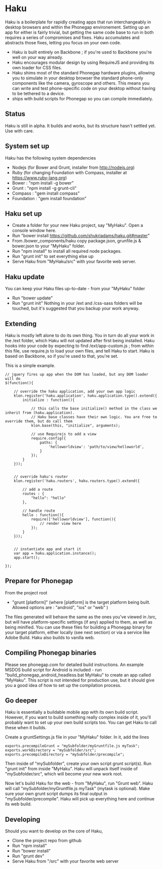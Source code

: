 Haku
====
Haku is a boilerplate for rapidly creating apps that run interchangeably in desktop browsers and within the Phonegap environement. Setting up an app for either is fairly trivial, but getting the same code base to run in both requires a series of compromises and fixes. Haku accumulates and abstracts those fixes, letting you focus on your own code.

- Haku is built entirely on Backbone ; if you're used to Backbone you're well on your way already.
- Haku encourages modular design by using RequireJS and providing its own loader for CSS files. 
- Haku shims most of the standard Phonegap hardware plugins, allowing you to simulate in your desktop browser the standard phone-only components like the camera, gyroscope and others. This means you can write and test phone-specific code on your desktop without having to be tethered to a device.
- ships with build scripts for Phonegap so you can compile immediately. 


Status
------
Haku is still in alpha. It builds and works, but its structure hasn't settled yet. Use with care.


System set up
------------
Haku has the following system dependencies 
- Nodejs (for Bower and Grunt, installer from http://nodejs.org)
- Ruby (for changing Foundation with Compass, installer at https://www.ruby-lang.org)
- Bower : "npm install -g bower"
- Grunt : "npm install -g grunt-cli"
- Compass : "gem install compass"
- Foundation : "gem install foundation"


Haku set up
-----------
 - Create a folder for your new Haku project, say "MyHaku". Open a console window here.
 - Run "bower install https://github.com/shukriadams/haku.git#master" 
 - From  /bower_components/haku copy package.json, grunfile.js & bower.json to your "MyHaku" folder. 
 - Run "npm install" to install all required node packages.
 - Run "grunt init" to set everything else up
 - Serve Haku from "MyHaku/src" with your favorite web server.
 

Haku update
-----------
You can keep your Haku files up-to-date - from your "MyHaku" folder
- Run "bower update"
- Run "grunt init"
Nothing in your /ext and /css-sass folders will be touched, but it's suggested that you backup your work anyway.


Extending
---------
Haku is mostly left alone to do its own thing. You in turn do all your work in the /ext folder, which Haku will not 
updated after first being installed. Haku hooks into your code by expecting to find /ext/app-custom.js ; from within this file, use require.js to load your own files, and tell Haku to start. Haku is based on Backbone, so if you're used to that, you're set. 

This is a simple example.

	// jquery fires up app when the DOM has loaded, but any DOM loader will do
	$(function(){

		// override the haku application, add your own app logic	
	    klon.register('haku.application', haku.application.type().extend({
	        initialize : function(){

	        	// this calls the base initialize() method in the class we inherit from (haku.application).
	        	// Haku base classes have their own logic. You are free to override them, but do call them
	            klon.base(this, "initialize", arguments);

				// use Requirejs to add a view
	            require.config({
	                paths: {
	                    'helloworldview': 'path/to/view/helloworld',
	                }
	            }); 
	        }
	    }));


	    // override haku's router
	    klon.register('haku.routers', haku.routers.type().extend({
	        
	        // add a route
	        routes : {
	        	"hello": "hello"
	        },

	        // handle route
	        hello : function(){
	            require(['helloworldview'], function(){
	            	// render view here
	            });
	        }
	    }));


	    // instantiate app and start it	
	    var app = haku.application.instance();
	    app.start();

	});



Prepare for Phonegap
--------------------
From the project root
- "grunt [platform]" (where [platform] is the target platform being built. Allowed options are : "android", "ios" or "web" ) 

The files generated will behave the same as the ones you've viewed in /src, but will have platform-specific settings (if any) applied to them, as well as being minified. You can use these files for building a Phonegap binary for your target platform, either locally (see next section) or via a service like Adobe Build. Haku also builds to vanilla web.


Compiling Phonegap binaries
---------------------------
Please see phonegap.com for detailed build instructions. An example MSDOS build script for Android is included - run "build_phonegap_android_headless.bat MyHaku" to create an app called "MyHaku". This script is not intended for production use, but it should give you a good idea of how to set up the compilation process.


Go deeper
---------
Haku is essentially a buildable mobile app with its own build script. However, if you want to build something really complex inside of it, you'll probably want to set up your own build scripts too. You can get Haku to call these when it builds.

Create a gruntSettings.js file in your "MyHaku" folder. In it, add the lines

	exports.precompileGrunt = "mySubfolder/myGruntfile.js myTask";
	exports.workDirectory = "mySubfolder/src";
	exports.precompileDirectory = "mySubfolder/precompile";

Then inside of "mySubfolder", create your own script grunt script(s). 
Run "grunt init" from inside "MyHaku". Haku will unpack itself inside of "mySubfolder/src", which will become your new work root.

Now let's build Haku for the web - from "MyHaku", run "Grunt web". Haku will call "mySubfolder/myGruntfile.js myTask" (mytask is optional). Make sure your own grunt script dumps its final output in "mySubfolder/precompile". Haku will pick up everything here and continue its web build.


Developing
----------
Should you want to develop on the core of Haku,
- Clone the project repo from github
- Run "npm install"
- Run "bower install"
- Run "grunt dev"
- Serve Haku from "/src" with your favorite web server